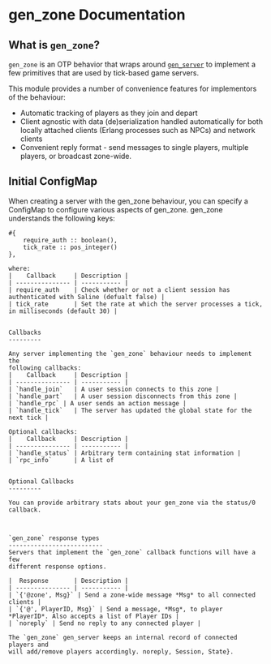 gen_zone Documentation
========================

What is `gen_zone`? 
-------------------

`gen_zone` is an OTP behavior that wraps around
[`gen_server`](https://www.erlang.org/doc/man/gen_server.html) to implement
a few primitives that are used by tick-based game servers. 

This module provides a number of convenience features for implementors of the
behaviour:
 * Automatic tracking of players as they join and depart
 * Client agnostic with data (de)serialization handled automatically for both
   locally attached clients (Erlang processes such as NPCs) and network clients
 * Convenient reply format - send messages to single players, multiple players,
   or broadcast zone-wide.
   
Initial ConfigMap
---------

When creating a server with the gen_zone behaviour, you can specify a ConfigMap
to configure various aspects of gen_zone. gen_zone understands the following keys:
```
#{ 
    require_auth :: boolean(),
    tick_rate :: pos_integer()
},

where:
|    Callback     | Description | 
| --------------- | ----------- |
| require_auth    | Check whether or not a client session has authenticated with Saline (defualt false) |
| tick_rate       | Set the rate at which the server processes a tick, in milliseconds (default 30) |


Callbacks
---------

Any server implementing the `gen_zone` behaviour needs to implement the
following callbacks:
|    Callback     | Description | 
| --------------- | ----------- |
| `handle_join`   | A user session connects to this zone | 
| `handle_part`   | A user session disconnects from this zone |
| `handle_rpc` | A user sends an action message |
| `handle_tick`   | The server has updated the global state for the next tick |

Optional callbacks:
|    Callback     | Description | 
| --------------- | ----------- |
| `handle_status` | Arbitrary term containing stat information | 
| `rpc_info`      | A list of 


Optional Callbacks
---------

You can provide arbitrary stats about your gen_zone via the status/0 callback. 



`gen_zone` response types
--------------------------
Servers that implement the `gen_zone` callback functions will have a few
different response options.

|  Response       | Description | 
| --------------- | ----------- |
| `{'@zone', Msg}` | Send a zone-wide message *Msg* to all connected clients |
| `{'@', PlayerID, Msg}` | Send a message, *Msg*, to player *PlayerID*. Also accepts a list of Player IDs |
| `noreply` | Send no reply to any connected player |

The `gen_zone` gen_server keeps an internal record of connected players and
will add/remove players accordingly. noreply, Session, State}.
```
